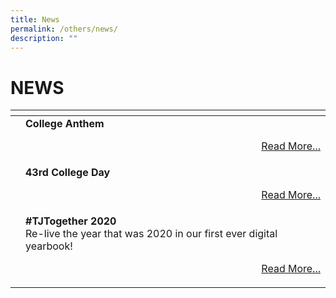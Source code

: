 ```yaml
---
title: News
permalink: /others/news/
description: ""
---
```

# NEWS

<table>
<thead>
  <tr>
    <th></th>
    <th></th>
  </tr>
</thead>
<tbody>
  <tr>
		<td></td>
    <td><b>College Anthem</b><br><p style="text-align: right;"><a href="https://youtu.be/HuvRB_w2Qr0">Read More...</a></p></td>
  </tr>
	  <tr>
    <td></td>
    <td><b>43rd College Day</b><br><p style="text-align: right;"><a href="https://www.youtube.com/watch?v=Fk8XJOG_aT0">Read More...</a></p></td>
  </tr>
	  <tr>
    <td></td>
    <td><b>#TJTogether 2020</b><br>Re-live the year that was 2020 in our first ever digital yearbook!<br><p style="text-align: right;"><a href="https://www.temasekjc.moe.edu.sg/about-us/tjtogether-2020">Read More...</a></p></td>
  </tr>
</tbody>
</table>